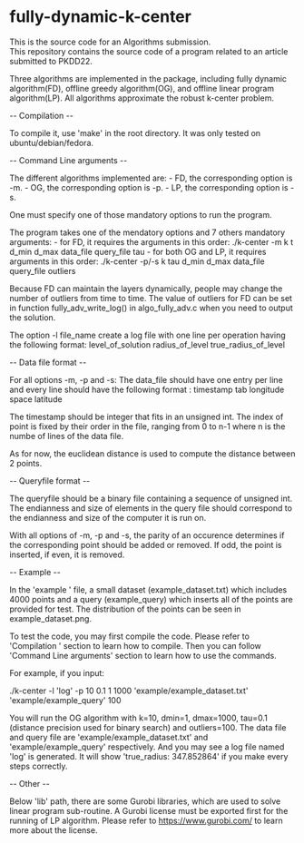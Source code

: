 # fully-dynamic-k-center
This is the source code for an Algorithms submission.    
This repository contains the source code of a program related to an article submitted to PKDD22. 

Three algorithms are implemented in the package, including fully dynamic algorithm(FD), offline greedy algorithm(OG), and offline linear program algorithm(LP). All algorithms approximate the robust k-center problem.

-- Compilation --

To compile it, use 'make' in the root directory.
It was only tested on ubuntu/debian/fedora. 

-- Command Line arguments -- 

The different algorithms implemented are:
    - FD, the corresponding option is -m.
    - OG, the corresponding option is -p.
    - LP, the corresponding option is -s.

One must specify one of those mandatory options to run the program.

The program takes one of the mendatory options and 7 others mandatory arguments:
    - for FD, it requires the arguments in this order:
      	  ./k-center -m k t d_min d_max data_file query_file tau
    - for both OG and LP, it requires arguments in this order:
      	  ./k-center -p/-s k tau d_min d_max data_file query_file outliers

Because FD can maintain the layers dynamically, people may change the number of outliers from time to time. The value of outliers for FD can be set in function fully_adv_write_log() in algo_fully_adv.c when you need to output the solution.

The option -l file_name create a log file with one line per operation having the following format:
level_of_solution radius_of_level true_radius_of_level

-- Data file format -- 

For all options -m, -p and -s:
The data_file should have one entry per line and every line should have the following format :
timestamp tab longitude space latitude

The timestamp should be integer that fits in an unsigned int.
The index of point is fixed by their order in the file, ranging from 0 to n-1 where n is the numbe of lines of the data file.

As for now, the euclidean distance is used to compute the distance between 2 points.

-- Queryfile format -- 

The queryfile should be a binary file containing a sequence of unsigned int. The endianness and size of elements in the query file should correspond to the endianness and size of the computer it is run on. 

With all options of -m, -p and -s, the parity of an occurence determines if the corresponding point should be added or removed. If odd, the point is inserted, if even, it is removed.

-- Example --

In the 'example ' file, a small dataset (example_dataset.txt) which includes 4000 points and a query (example_query) which inserts all of the points are provided for test. The distribution of the points can be seen in example_dataset.png.

To test the code, you may first compile the code. Please refer to  'Compilation ' section to learn how to compile. Then you can follow 'Command Line arguments' section to learn how to use the commands.

For example, if you input:

./k-center -l 'log' -p 10 0.1 1 1000 'example/example_dataset.txt' 'example/example_query' 100

You will run the OG algorithm with k=10, dmin=1, dmax=1000, tau=0.1 (distance precision used for binary search) and outliers=100. The data file and query file are 'example/example_dataset.txt' and 'example/example_query' respectively. And you may see a log file named 'log' is generated.
It will show 'true_radius: 347.852864' if you make every steps correctly.

-- Other -- 

Below 'lib' path, there are some Gurobi libraries, which are used to solve linear program sub-routine. A Gurobi license must be exported first for the running of LP algorithm. Please refer to https://www.gurobi.com/ to learn more about the license.
